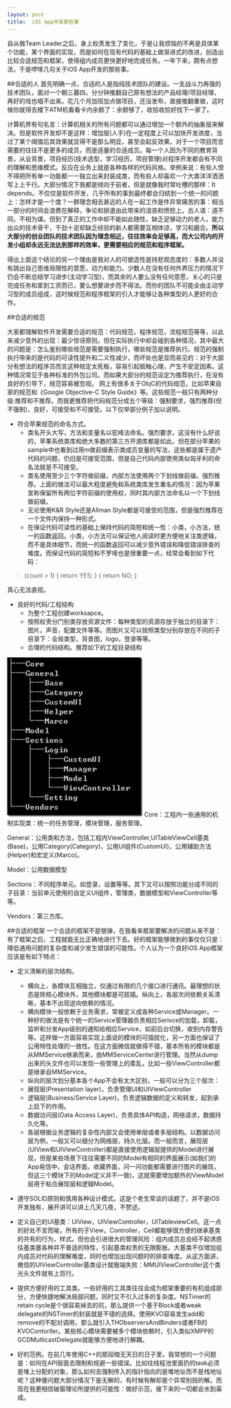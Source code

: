 ```yaml
---
layout: post
title:  iOS App开发那些事
---
```


自从做Team Leader之后，身上权责发生了变化，于是让我烦恼的不再是具体某个功能，某个界面的实现，而是如何在现有代码的基础上做渐进式的改进，创造出比较合适规范和框架，使得组内成员更快更好地完成任务。一年下来，颇有点想法，于是啰嗦几句关于iOS App开发的那些事。

##合适的人
首先明确一点，合适的人是指纯技术团队的建设。一支战斗力再强的技术团队，面对一个朝三暮四，分分钟推翻自己原有想法的产品经理/项目经理，再好的戏也唱不出来。花几个月加班加点做项目，还没发布，直接推翻重做，这时候你就得去楼下ATM机看看卡内余额了：余额够了，收拾收拾好找下一家了。

计算机界有句名言：计算机相关的所有问题都可以通过增加一个额外的抽象层来解决。但是软件开发却不是这样：增加层(人手)在一定程度上可以加快开发进度，当过了某个阈值后其效果就显得不是那么明显，甚至会起反效果。对于一个项目而言需要的往往不是更多的成员，而是适量的合适成员。每一个人因为不同的教育背景，从业背景，项目经历(技术选型，学习经历，项目管理)对程序开发都会有不同的理解和思维模式。反应在业务上就是各种各样的代码风格。举例来说：有些人恨不得把所有单一功能都一一独立出来封装成类，而有些人却喜欢一个大类洋洋洒洒写上上千行。大部分情况下我都是倾向于前者，但是就像我时常吐槽的那样：It depends。不仅仅是软件开发，几乎所有的事到最终都会归结到一个统一的问题上：怎样才是一个度？一群理念相去甚远的人在一起工作是件异常痛苦的事：相当一部分的时间会浪费在解释，争论和排遣由此带来的沮丧和愤怒上。古人语：道不同，不相为谋。但到了真正的工作中却不能如此随性，缺乏足够动力的老人，能力出众的技术骨干，干劲十足却缺乏经验的新人都需要互相体谅，学习和磨合。**所以大部分的创业团队的技术团队因为理念相近，往往效率会足够高，而大公司内的开发小组却永远无法达到那样的效率，更需要相应的规范和程序框架。**

得出上面这个结论的另一个理由是我对人的可塑造性是持悲观态度的：多数人并没有跳出自己思维局限性的意愿，动力和能力。少数人在没有任何外界压力的情况下仍会不断总结学习进步(主动学习型)，而其余的人要么没有任何意愿，关心的只是完成任务和拿到工资而已，要么想要进步而不得法。而你的团队不可能全由主动学习型的成员组成，这时候规范和程序框架的引入才能够让各种类型的人更好的合作。

##合适的规范

大家都理解软件开发需要合适的规范：代码规范，程序规范，流程规范等等，以此来减少意外的出现：最少惊讶原则。但在实际执行中却会碰到各种情况，其中最大的问题是：怎么鉴别哪些规范是需要强制执行，哪些规范是推荐执行。规范的强制执行带来的是代码的可读性提升和二义性减少，而坏处也是显而易见的：对于大部分有想法的程序员而言这种规定太死板，容易引起抵触心理，产生不安定因素。这种情况常见于各种标准的外包公司。而如果大部分的规范设定为推荐执行，在没有良好的引导下，规范容易被忽视。
网上有很多关于ObjC的代码规范，比如苹果自家的规范和《Google Objective-C Style Guide》等。这些规范一般只有两种分级:推荐和不推荐。而我更推荐把代码规范分成五个等级：强制要求，强烈推荐(但不强制)，良好，可接受和不可接受。以下仅举部分例子加以说明。

* 符合苹果规范的命名方式。
    * 类名开头大写，方法和变量名以驼峰法命名。强烈要求，这没有什么好说的，苹果系统类库和绝大多数的第三方开源库都是如此。但在部分苹果的sample中也看到过用m做前缀表示类成员变量的写法，这些都是属于遗产代码的问题，仍旧是可接受范围，但是自己代码内部使用类似匈牙利的命名法就是不可接受。
    * 类名使用至少三个字符做前缀，内部方法使用两个下划线做前缀。强烈推荐。上面的做法可以最大程度避免和系统类库发生重名的情况：因为苹果宣称保留所有两位字符前缀的使用权，同时其内部方法命名以一个下划线做前缀。
    *  无论使用K&R Style还是Allman Style都是可接受的范围，但是强烈推荐在一个文件内保持一种形式。
    * 在保证代码可读性的基础上保持代码的简短和统一性：小类，小方法，统一的函数返回。小类，小方法可以保证他人阅读时更方便地关注类逻辑，而不是具体细节，而统一的函数返回可以减少意外错误和降低错误排查的难度。而保证代码的简短和不罗嗦也是很重要一点，经常会看到如下代码：
> (count > 1)
{
    return YES;
}
{
    return NO;
}

真心无法直视。

* 良好的代码/工程结构
    * 为整个工程创建worksapce。
    * 按照权责分门别类存放资源文件：每种类型的资源存放于独立的目录下：图片，声音，配置文件等等。而图片又可以按照类型分别存放在不同的子目录下：全局类型，背景图，logo，登录等等。
    * 合理的代码结构。推荐如下的工程目录结构

![此处输入图片的描述][1]
Core：工程内一些通用的机制实现类：统一的任务管理，模块管理，服务管理。

General：公用类和方法，包括工程内ViewController,UITableViewCell基类(Base)，公用Category(Category)，公用UI组件(CustomUI)，公用辅助方法(Helper)和宏定义(Marco)。

Model：公用数据模型

Sections：不同程序单元。如登录，设置等等。其下又可以按照功能分成不同的子目录：当前单元使用的自定义UI组件，管理类，数据模型和ViewController等等。

Vendors：第三方库。

##合适的框架
一个合适的框架不是银弹，在我看来框架要解决的问题从来不是：有了框架之后，工程就能无比正确地进行下去。好的框架能够做到的事仅仅只是：降低通用问题的复杂度和减少发生错误的可能性。个人认为一个良好iOS App框架应该是有如下特点： 

* 定义清晰的层次结构。
    *   横向上，各模块互相独立，仅通过有限的几个接口进行通讯。最理想的状态是除核心模块外，其他模块都是可拔插。纵向上，各层次间依赖关系清晰，基本不出现逆向依赖的情况。
    *   横向模块一般依赖于业务需求，常被定义成各种Service或Manager。一种好的做法是有个统一的Service管理器负责相应Serivce的加载，卸载，监听和分发App级别的通知给相应Service，如前后台切换，收到内存警告等。这样做一方面容易实现上面说的模块的可插拔化，另一方面也保证了公用特性处理的一致性。在这方面微信就做得不错，基本所有的模块都是从MMService继承而来，由MMServiceCenter进行管理。当然从dump出来的头文件也可以发现一些管理上的紊乱，比如一些ViewController都是继承自MMService。
    * 纵向的层次划分基本各个App不会有太大区别，一般可以分为三个层次：
     * 展现层(Presentation layer)，负责管理UI和UIViewController
     * 逻辑层(Business/Service Layer)，负责逻辑数据的定义和转发，起到承上启下的作用。
     * 数据访问层(Data Access Layer)，负责具体API构造，网络请求，数据持久化等。
     * 各层根据业务逻辑的复杂性内部又会使用单层或者多层结构。以数据访问层为例，一般又可以细分为网络层，持久化层。而一般而言，展现层(UIView和UIViewController)都是直接使用逻辑层提供的Model进行展现，但是某些场景下往往需要不同的Model有相同的界面展示(如我们的App易信中，会话界面，收藏界面，问一问功能都需要进行图片的展现，但这三个模块下的Model定义并不一致)，这就需要增加额外的ViewModel层用于粘合展现层和逻辑Model。
* 遵守SOLID原则和慎用各种设计模式。这是个老生常谈的话题了，并不是iOS开发独有，展开讲可以讲上几天几夜，不赘述。
* 定义自己的UI基类：UIView，UIViewController，UITableviewCell。这一点的好处不言而喻，所有的子View，Controller，Cell都能够很方便的继承基类的共有的行为，样式。但也会引进很大的管理风险：组内成员总会经不起诱惑往基类塞各种并不普适的特性，引起基类权责的无限膨胀。大基类不仅增加组内成员对代码的理解难度，同时也增加出现问题时的排查难度。从这方面讲，微信的UIViewController基类设计就极端失败：MMUIViewController这个类光头文件就有上百行。
* 提供方便好用的工具类。一些好用的工具类往往会成为框架重要的有机组成部分，方便快捷地解决局部问题，同时又不引入过多的复杂度。NSTimer的retain cycle是个很容易掉去的坑，那么提供一个基于Block或者weak delegate的NSTimer的封装就是不错的选择。使用KVO容易发生add和remove的不配对调用，那么就引入THObserversAndBinders或者FB的KVOContorller。某些核心模块需要被多个模块依赖时，引入类似XMPP的GCDMulticastDelegate就能够方便地进行解耦。
* 好的范例。在前几年使用C++的那段暗无天日的日子里，我常想的一个问题是：如何在API层面去限制和规避一些错误。比如往线程池里面扔的task必须是堆上分配的对象，那么如何去强制传入的指针指向的是堆地址而不是栈地址呢？这种傻问题大部分情况下是无解的，有时候有解却是个异常别扭的解。而现在我更相信破窗理论所提供的可能性：做好示范，接下来的一切都会水到渠成。


  [1]: /images/ios_arch.jpg

